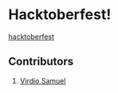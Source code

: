 # Hacktoberfest! 

[hacktoberfest](https://hacktoberfest.digitalocean.com/faq/)

## Contributors

1. [Virdio Samuel](https://github.com/diosamuel)